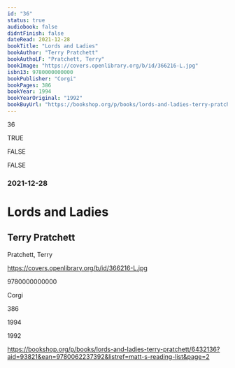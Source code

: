 ```yaml
---
id: "36"
status: true
audiobook: false
didntFinish: false
dateRead: 2021-12-28
bookTitle: "Lords and Ladies"
bookAuthor: "Terry Pratchett"
bookAuthoLF: "Pratchett, Terry"
bookImage: "https://covers.openlibrary.org/b/id/366216-L.jpg"
isbn13: 9780000000000
bookPublisher: "Corgi"
bookPages: 386
bookYear: 1994
bookYearOriginal: "1992"
bookBuyUrl: "https://bookshop.org/p/books/lords-and-ladies-terry-pratchett/6432136?aid=93821&ean=9780062237392&listref=matt-s-reading-list&page=2"
---
```

36

TRUE

FALSE

FALSE

### 2021-12-28

# Lords and Ladies

## Terry Pratchett

Pratchett, Terry

https://covers.openlibrary.org/b/id/366216-L.jpg

9780000000000

Corgi

386

1994

1992

https://bookshop.org/p/books/lords-and-ladies-terry-pratchett/6432136?aid=93821&ean=9780062237392&listref=matt-s-reading-list&page=2